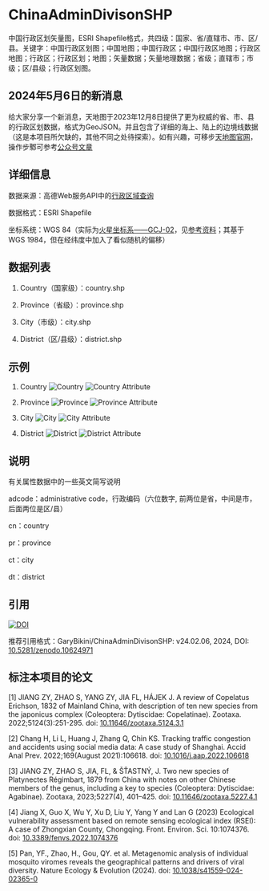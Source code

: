 # ChinaAdminDivisonSHP
中国行政区划矢量图，ESRI Shapefile格式，共四级：国家、省/直辖市、市、区/县。关键字：中国行政区划图；中国地图；中国行政区；中国行政区地图；行政区地图；行政区；行政区划；地图；矢量数据；矢量地理数据；省级；直辖市；市级；区/县级；行政区划图。

## 2024年5月6日的新消息
给大家分享一个新消息，天地图于2023年12月8日提供了更为权威的省、市、县的行政区划数据，格式为GeoJSON。并且包含了详细的海上、陆上的边境线数据（这是本项目所欠缺的，其他不同之处待探索）。如有兴趣，可移步[天地图官网](https://www.tianditu.gov.cn/)，操作步鄹可参考[公众号文章](https://mp.weixin.qq.com/s/tcoCyr-Zo0sn1pDHqDMcCw)

## 详细信息
数据来源：高德Web服务API中的[行政区域查询](https://lbs.amap.com/api/webservice/guide/api/district)

数据格式：ESRI Shapefile

坐标系统：WGS 84（实际为[火星坐标系——GCJ-02](https://zh.wikipedia.org/wiki/%E4%B8%AD%E5%8D%8E%E4%BA%BA%E6%B0%91%E5%85%B1%E5%92%8C%E5%9B%BD%E5%9C%B0%E7%90%86%E6%95%B0%E6%8D%AE%E9%99%90%E5%88%B6#GCJ-02)，见[参考资料](https://lbs.amap.com/api/javascript-api/guide/transform/convertfrom)；其基于WGS 1984，但在经纬度中加入了看似随机的偏移）


## 数据列表
1. Country（国家级）：country.shp

2. Province（省级）：province.shp

3. City（市级）：city.shp

4. District（区/县级）：district.shp

## 示例
1. Country
![Country](5.%20Demo/Country.png)
![Country Attribute](5.%20Demo/CountryAttr.png)

2. Province
![Province](5.%20Demo/Province.png)
![Province Attribute](5.%20Demo/ProvinceAttr.png)

3. City
![City](5.%20Demo/City.png)
![City Attribute](5.%20Demo/CityAttr.png)

4. District
![District](5.%20Demo/District.png)
![District Attribute](5.%20Demo/DistrictAttr.png)

## 说明
有关属性数据中的一些英文简写说明

adcode：administrative code，行政编码（六位数字, 前两位是省，中间是市，后面两位是区/县）

cn：country

pr：province

ct：city

dt：district

## 引用
[![DOI](https://zenodo.org/badge/269489269.svg)](https://zenodo.org/badge/latestdoi/269489269)

推荐引用格式：GaryBikini/ChinaAdminDivisonSHP: v24.02.06, 2024, DOI: [10.5281/zenodo.10624971](https://zenodo.org/badge/latestdoi/269489269)

## 标注本项目的论文
[1] JIANG ZY, ZHAO S, YANG ZY, JIA FL, HÁJEK J. A review of Copelatus Erichson, 1832 of Mainland China, with description of ten new species from the japonicus complex (Coleoptera: Dytiscidae: Copelatinae). Zootaxa. 2022;5124(3):251-295. doi: [10.11646/zootaxa.5124.3.1](https://doi.org/10.11646/zootaxa.5124.3.1)

[2] Chang H, Li L, Huang J, Zhang Q, Chin KS. Tracking traffic congestion and accidents using social media data: A case study of Shanghai. Accid Anal Prev. 2022;169(August 2021):106618. doi: [10.1016/j.aap.2022.106618](https://doi.org/10.1016/j.aap.2022.106618)

[3] JIANG ZY, ZHAO S, JIA, FL, & ŠŤASTNÝ, J. Two new species of Platynectes Régimbart, 1879 from China with notes on other Chinese members of the genus, including a key to species (Coleoptera: Dytiscidae: Agabinae). Zootaxa, 2023;5227(4), 401–425. doi: [10.11646/zootaxa.5227.4.1](https://doi.org/10.11646/zootaxa.5227.4.1)

[4] Jiang X, Guo X, Wu Y, Xu D, Liu Y, Yang Y and Lan G (2023) Ecological vulnerability assessment based on remote sensing ecological index (RSEI): A case of Zhongxian County, Chongqing. Front. Environ. Sci. 10:1074376. doi: [10.3389/fenvs.2022.1074376](https://doi.org/10.3389/fenvs.2022.1074376)

[5] Pan, YF., Zhao, H., Gou, QY. et al. Metagenomic analysis of individual mosquito viromes reveals the geographical patterns and drivers of viral diversity. Nature Ecology & Evolution (2024). doi: [10.1038/s41559-024-02365-0](https://doi.org/10.1038/s41559-024-02365-0)   
